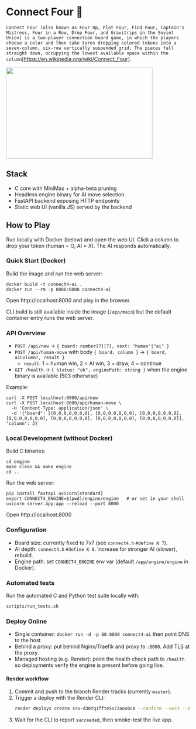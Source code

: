 # Connect Four :robot:

`Connect Four (also known as Four Up, Plot Four, Find Four, Captain's Mistress, Four in a Row, Drop Four, and Gravitrips in the Soviet Union) is a two-player connection board game, in which the players choose a color and then take turns dropping colored tokens into a seven-column, six-row vertically suspended grid. The pieces fall straight down, occupying the lowest available space within the column`[https://en.wikipedia.org/wiki/Connect_Four].

<img src="https://upload.wikimedia.org/wikipedia/commons/a/ad/Connect_Four.gif" width="400" height="250" />


## Stack
- C core with MiniMax + alpha-beta pruning
- Headless engine binary for AI move selection
- FastAPI backend exposing HTTP endpoints
- Static web UI (vanilla JS) served by the backend

## How to Play
Run locally with Docker (below) and open the web UI. Click a column to drop your token (human = O, AI = X). The AI responds automatically.

### Quick Start (Docker)

Build the image and run the web server:

```
docker build -t connect4-ai .
docker run --rm -p 8000:8000 connect4-ai
```

Open http://localhost:8000 and play in the browser.

CLI build is still available inside the image (`/app/main`) but the default container entry runs the web server.

### API Overview
- `POST /api/new` → `{ board: number[7][7], next: "human"|"ai" }`
- `POST /api/human-move` with body `{ board, column }` → `{ board, aiColumn?, result }`
  - `result`: 1 = human win, 2 = AI win, 3 = draw, 4 = continue
- `GET /health` → `{ status: "ok", enginePath: string }` when the engine binary is available (503 otherwise)

Example:

```
curl -X POST localhost:8000/api/new
curl -X POST localhost:8000/api/human-move \
  -H 'Content-Type: application/json' \
  -d '{"board": [[0,0,0,0,0,0,0], [0,0,0,0,0,0,0], [0,0,0,0,0,0,0], [0,0,0,0,0,0,0], [0,0,0,0,0,0,0], [0,0,0,0,0,0,0], [0,0,0,0,0,0,0]], "column": 3}'
```

### Local Development (without Docker)

Build C binaries:

```
cd engine
make clean && make engine
cd ..
```

Run the web server:

```
pip install fastapi uvicorn[standard]
export CONNECT4_ENGINE=$(pwd)/engine/engine   # or set in your shell
uvicorn server.app:app --reload --port 8000
```

Open http://localhost:8000

### Configuration
- Board size: currently fixed to 7x7 (see `connect4.h` `#define N 7`).
- AI depth: `connect4.h` `#define K 8`. Increase for stronger AI (slower), rebuild.
- Engine path: set `CONNECT4_ENGINE` env var (default `/app/engine/engine` in Docker).

### Automated tests
Run the automated C and Python test suite locally with:

```bash
scripts/run_tests.sh
```

### Deploy Online
- Single container: `docker run -d -p 80:8000 connect4-ai` then point DNS to the host.
- Behind a proxy: put behind Nginx/Traefik and proxy to `:8000`. Add TLS at the proxy.
- Managed hosting (e.g. Render): point the health check path to `/health` so deployments verify the engine is present before going live.

#### Render workflow
1. Commit and push to the branch Render tracks (currently `master`).
2. Trigger a deploy with the Render CLI:
   ```bash
   render deploys create srv-d36tq1ffte5s73aos0c0 --confirm --wait --output text
   ```
3. Wait for the CLI to report `succeeded`, then smoke-test the live app.

